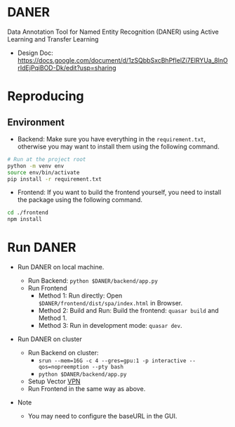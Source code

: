 # DANER
Data Annotation Tool for Named Entity Recognition (DANER) using Active Learning and Transfer Learning
- Design Doc: https://docs.google.com/document/d/1zSQbbSxcBhPfIelZi7ElRYUa_8lnOrIdEjPqiBOD-Dk/edit?usp=sharing

# Reproducing

## Environment
  - Backend: Make sure you have everything in the `requirement.txt`, otherwise you may want to install them using the following command.
  
  ```bash
  # Run at the project root
  python -m venv env
  source env/bin/activate
  pip install -r requirement.txt
  ```
  - Frontend: If you want to build the frontend yourself, you need to install the package using the following command.
  
  ```bash
  cd ./frontend
  npm install
  ```

# Run DANER
- Run DANER on local machine.
  - Run Backend: `python $DANER/backend/app.py`
  - Run Frontend
    - Method 1: Run directly: Open `$DANER/frontend/dist/spa/index.html` in Browser.
    - Method 2: Build and Run: Build the frontend: `quasar build` and Method 1.
    - Method 3: Run in development mode: `quasar dev`.

- Run DANER on cluster
  - Run Backend on cluster:
    - `srun --mem=16G -c 4 --gres=gpu:1 -p interactive --qos=nopreemption --pty bash`
    - `python $DANER/backend/app.py`
  - Setup Vector [VPN](https://support.vectorinstitute.ai/Vaughan_SSL_VPN_and_JupyterHub)
  - Run Frontend in the same way as above.

- Note
  - You may need to configure the baseURL in the GUI.